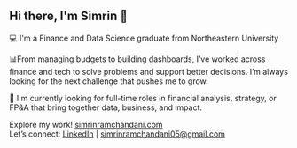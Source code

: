 ## Hi there, I'm Simrin 👋



💻 I'm a Finance and Data Science graduate from Northeastern University 

📊From managing budgets to building dashboards, I’ve worked across finance and tech to solve problems and support better decisions. I’m always looking for the next challenge that pushes me to grow. 

🎯 I'm currently looking for full-time roles in financial analysis, strategy, or FP&A that bring together data, business, and impact.


Explore my work! [simrinramchandani.com](https://simrinramchandani.com)  
Let’s connect: [LinkedIn](www.linkedin.com/in/simrinramchandani/) | simrinramchandani05@gmail.com
